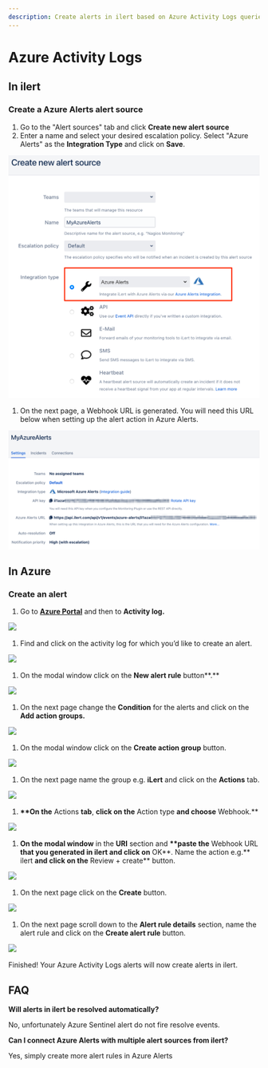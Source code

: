 ```yaml
---
description: Create alerts in ilert based on Azure Activity Logs queries.
---
```


# Azure Activity Logs

## In ilert <a href="#in-ilert" id="in-ilert"></a>

### Create a Azure Alerts alert source <a href="#create-alert-source" id="create-alert-source"></a>

1. Go to the "Alert sources" tab and click **Create new alert source**
2. Enter a name and select your desired escalation policy. Select "Azure Alerts" as the **Integration Type** and click on **Save**.

![](<../../.gitbook/assets/iLert (34).png>)

1. On the next page, a Webhook URL is generated. You will need this URL below when setting up the alert action in Azure Alerts.

![](<../../.gitbook/assets/iLert (35).png>)

## In Azure <a href="#in-splunk" id="in-splunk"></a>

### Create an alert <a href="#create-action-sequences" id="create-action-sequences"></a>

1. Go to [**Azure Portal**](https://portal.azure.com) and then to **Activity log.**&#x20;

![](<../../.gitbook/assets/Home\_-\_Microsoft\_Azure (3).png>)

1. Find and click on the activity log for which you’d like to create an alert.

![](../../.gitbook/assets/Activity\_log\_-\_Microsoft\_Azure.png)

1. On the modal window click on the **New alert rule** button**.**

![](../../.gitbook/assets/Delete\_action\_group\_-\_Microsoft\_Azure.png)

1. On the next page change the **Condition** for the alerts and click on the **Add action groups.**

![](<../../.gitbook/assets/Create\_alert\_rule\_-\_Microsoft\_Azure (3).png>)

1. On the modal window click on the **Create action group** button.

![](<../../.gitbook/assets/Select\_an\_action\_group\_to\_attach\_to\_this\_alert\_rule\_-\_Microsoft\_Azure (1).png>)

1. On the next page name the group e.g. **iLert** and click on the **Actions** tab.

![](<../../.gitbook/assets/Create\_action\_group\_-\_Microsoft\_Azure (3).png>)

1. **\*\*On the** Actions **tab**, **click on the** Action type **and choose** Webhook.\*\*

![](<../../.gitbook/assets/Create\_action\_group\_-\_Microsoft\_Azure (4).png>)

1. **On the modal window** in the **URI** section and **\*\*paste the** Webhook URL **that you generated in ilert and click on** OK**. Name the action e.g.** ilert **and click on the** Review + create\*\* button.

![](<../../.gitbook/assets/Webhook\_-\_Microsoft\_Azure (1).png>)

1. On the next page click on the **Create** button.

![](<../../.gitbook/assets/Create\_action\_group\_-\_Microsoft\_Azure (5).png>)

1. On the next page scroll down to the **Alert rule details** section, name the alert rule and click on the **Create alert rule** button.

![](../../.gitbook/assets/Create\_alert\_rule\_-\_Microsoft\_Azure1.png)

Finished! Your Azure Activity Logs alerts will now create alerts in ilert.

## FAQ <a href="#faq" id="faq"></a>

**Will alerts in ilert be resolved automatically?**

No, unfortunately Azure Sentinel alert do not fire resolve events.

**Can I connect Azure Alerts with multiple alert sources from ilert?**

Yes, simply create more alert rules in Azure Alerts
